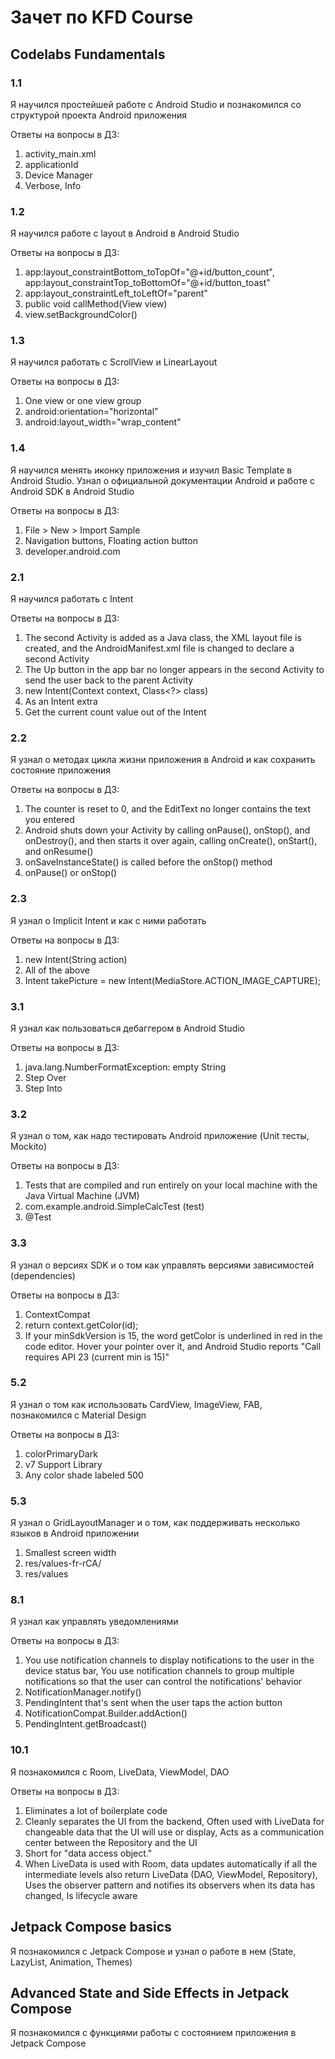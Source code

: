 # Зачет по KFD Course

## Codelabs Fundamentals

### 1.1

Я научился простейшей работе с Android Studio и познакомился со структурой проекта Android приложения

Ответы на вопросы в ДЗ:

1. activity_main.xml
2. applicationId
3. Device Manager
4. Verbose, Info

### 1.2

Я научился работе с layout в Android в Android Studio

Ответы на вопросы в ДЗ:

1. app:layout_constraintBottom_toTopOf="@+id/button_count", app:layout_constraintTop_toBottomOf="@+id/button_toast"
2. app:layout_constraintLeft_toLeftOf="parent"
3. public void callMethod(View view)
4. view.setBackgroundColor()

### 1.3

Я научился работать с ScrollView и LinearLayout

Ответы на вопросы в ДЗ:

1. One view or one view group
2. android:orientation="horizontal"
3. android:layout_width="wrap_content"

### 1.4

Я научился менять иконку приложения и изучил Basic Template в Android Studio. Узнал о официальной документации Android и работе с Android SDK в Android Studio

Ответы на вопросы в ДЗ:

1. File > New > Import Sample
2. Navigation buttons, Floating action button
3. developer.android.com

### 2.1

Я научился работать с Intent

Ответы на вопросы в ДЗ:

1. The second Activity is added as a Java class, the XML layout file is created, and the AndroidManifest.xml file is changed to declare a second Activity
2. The Up button in the app bar no longer appears in the second Activity to send the user back to the parent Activity
3. new Intent(Context context, Class<?> class)
4. As an Intent extra
5. Get the current count value out of the Intent

### 2.2

Я узнал о методах цикла жизни приложения в Android и как сохранить состояние приложения

Ответы на вопросы в ДЗ:

1. The counter is reset to 0, and the EditText no longer contains the text you entered
2. Android shuts down your Activity by calling onPause(), onStop(), and onDestroy(), and then starts it over again, calling onCreate(), onStart(), and onResume()
3. onSaveInstanceState() is called before the onStop() method
4. onPause() or onStop()

### 2.3

Я узнал о Implicit Intent и как с ними работать

Ответы на вопросы в ДЗ:

1. new Intent(String action)
2. All of the above
3. Intent takePicture = new Intent(MediaStore.ACTION_IMAGE_CAPTURE);

### 3.1

Я узнал как пользоваться дебаггером в Android Studio

Ответы на вопросы в ДЗ:

1. java.lang.NumberFormatException: empty String
2. Step Over
3. Step Into

### 3.2

Я узнал о том, как надо тестировать Android приложение (Unit тесты, Mockito)

Ответы на вопросы в ДЗ:

1. Tests that are compiled and run entirely on your local machine with the Java Virtual Machine (JVM)
2. com.example.android.SimpleCalcTest (test)
3. @Test

### 3.3

Я узнал о версиях SDK и о том как управлять версиями зависимостей (dependencies)

Ответы на вопросы в ДЗ:

1. ContextCompat
2. return context.getColor(id);
3. If your minSdkVersion is 15, the word getColor is underlined in red in the code editor. Hover your pointer over it, and Android Studio reports "Call requires API 23 (current min is 15)"

### 5.2

Я узнал о том как использовать CardView, ImageView, FAB, познакомился с Material Design

Ответы на вопросы в ДЗ:

1. colorPrimaryDark
2. v7 Support Library
3. Any color shade labeled 500

### 5.3

Я узнал о GridLayoutManager и о том, как поддерживать несколько языков в Android приложении

1. Smallest screen width
2. res/values-fr-rCA/
3. res/values

### 8.1

Я узнал как управлять уведомлениями

Ответы на вопросы в ДЗ:

1. You use notification channels to display notifications to the user in the device status bar, You use notification channels to group multiple notifications so that the user can control the notifications' behavior
2. NotificationManager.notify()
3. PendingIntent that's sent when the user taps the action button
4. NotificationCompat.Builder.addAction()
5. PendingIntent.getBroadcast()

### 10.1

Я познакомился с Room, LiveData, ViewModel, DAO

Ответы на вопросы в ДЗ:

1. Eliminates a lot of boilerplate code
2. Cleanly separates the UI from the backend, Often used with LiveData for changeable data that the UI will use or display, Acts as a communication center between the Repository and the UI
3. Short for "data access object."
4. When LiveData is used with Room, data updates automatically if all the intermediate levels also return LiveData (DAO, ViewModel, Repository), Uses the observer pattern and notifies its observers when its data has changed, Is lifecycle aware

## Jetpack Compose basics

Я познакомился с Jetpack Compose и узнал о работе в нем (State, LazyList, Animation, Themes)

## Advanced State and Side Effects in Jetpack Compose

Я познакомился с функциями работы с состоянием приложения в Jetpack Compose
